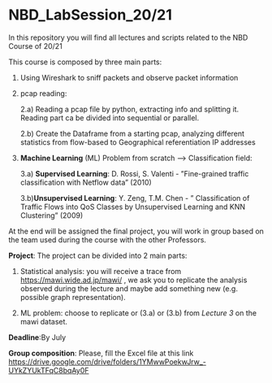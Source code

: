 # NBD_LabSession_20/21
In this repository you will find all lectures and scripts related to the NBD Course of 20/21

This course is composed by three main parts:

1) Using Wireshark to sniff packets and observe packet information

2) pcap reading:

   2.a) Reading a pcap file by python, extracting info and splitting it. Reading part ca be divided into sequential or parallel.
   
   2.b) Create the Dataframe from a starting pcap, analyzing different statistics from flow-based to Geographical referentiation IP addresses

3) **Machine Learning** (ML) Problem from scratch --> Classification field:

    3.a) **Supervised Learning**: D. Rossi, S. Valenti - ”Fine-grained traffic classification with Netflow data” (2010)
    
    3.b)**Unsupervised Learning**: Y. Zeng, T.M. Chen - ” Classification of Traffic Flows into QoS Classes by Unsupervised Learning and KNN Clustering” (2009)
    
    
At the end will be assigned the final project, you will work in group based on the team used during the course with the other Professors.

**Project**: The project can be divided into 2 main parts:

1) Statistical analysis: you will receive a trace from https://mawi.wide.ad.jp/mawi/ , we ask you to replicate the analysis observed during the lecture and maybe add something new (e.g. possible graph representation).

2) ML problem: choose to replicate or (3.a) or (3.b) from *Lecture 3* on the mawi dataset.

**Deadline**:By July

**Group composition**: Please, fill the Excel file at this link https://drive.google.com/drive/folders/1YMwwPoekwJrw_-UYkZYUkTFqC8bqAy0F

  
